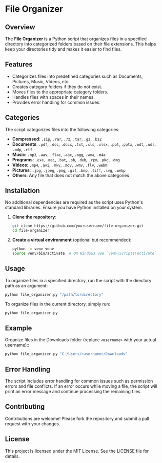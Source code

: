 # File Organizer

## Overview

The **File Organizer** is a Python script that organizes files in a specified directory into categorized folders based on their file extensions. This helps keep your directories tidy and makes it easier to find files.

## Features

- Categorizes files into predefined categories such as Documents, Pictures, Music, Videos, etc.
- Creates category folders if they do not exist.
- Moves files to the appropriate category folders.
- Handles files with spaces in their names.
- Provides error handling for common issues.

## Categories

The script categorizes files into the following categories:

- **Compressed**: `.zip`, `.rar`, `.7z`, `.tar`, `.gz`, `.bz2`
- **Documents**: `.pdf`, `.doc`, `.docx`, `.txt`, `.xls`, `.xlsx`, `.ppt`, `.pptx`, `.odt`, `.ods`, `.odp`, `.rtf`
- **Music**: `.mp3`, `.wav`, `.flac`, `.aac`, `.ogg`, `.wma`, `.m4a`
- **Programs**: `.exe`, `.msi`, `.bat`, `.sh`, `.deb`, `.rpm`, `.pkg`, `.dmg`
- **Videos**: `.mp4`, `.avi`, `.mkv`, `.mov`, `.wmv`, `.flv`, `.webm`
- **Pictures**: `.jpg`, `.jpeg`, `.png`, `.gif`, `.bmp`, `.tiff`, `.svg`, `.webp`
- **Others**: Any file that does not match the above categories

## Installation

No additional dependencies are required as the script uses Python's standard libraries. Ensure you have Python installed on your system.

1. **Clone the repository**:

   ```bash
   git clone https://github.com/yourusername/file-organizer.git
   cd file-organizer
   ```

2. **Create a virtual environment** (optional but recommended):
   ```bash
   python -m venv venv
   source venv/bin/activate  # On Windows use `venv\Scripts\activate`
   ```

## Usage

To organize files in a specified directory, run the script with the directory path as an argument:

```bash
python file_organizer.py "/path/to/directory"
```

To organize files in the current directory, simply run:

```bash
python file_organizer.py
```

## Example

Organize files in the Downloads folder (replace `<username>` with your actual username)::

```bash
python file_organizer.py "C:/Users/<username>/Downloads"

```

## Error Handling

The script includes error handling for common issues such as permission errors and file conflicts. If an error occurs while moving a file, the script will print an error message and continue processing the remaining files.

## Contributing

Contributions are welcome! Please fork the repository and submit a pull request with your changes.

## License

This project is licensed under the MIT License. See the LICENSE file for details.

